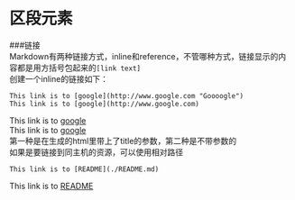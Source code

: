 区段元素
==========
###链接  
Markdown有两种链接方式，inline和reference，不管哪种方式，链接显示的内容都是用方括号包起来的`[link text]`  
创建一个inline的链接如下：

    This link is to [google](http://www.google.com "Goooogle")
    This link is to [google](http://www.google.com)
    
This link is to [google](http://www.google.com "Goooogle")  
This link is to [google](http://www.google.com)  
第一种是在生成的html里带上了title的参数，第二种是不带参数的  
如果是要链接到同主机的资源，可以使用相对路径  

    This link is to [README](./README.md)
This link is to [README](./README.md)
